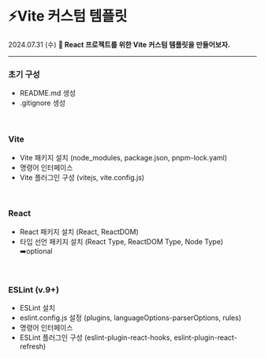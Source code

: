 # ⚡Vite 커스텀 템플릿

2024.07.31 (수)
<b>🎯 React 프로젝트를 위한 Vite 커스텀 템플릿을 만들어보자.</b>

---

### 초기 구성

- README.md 생성
- .gitignore 생성

<br>

### Vite

- Vite 패키지 설치 (node_modules, package.json, pnpm-lock.yaml)
- 명령어 인터페이스
- Vite 플러그인 구성 (vitejs, vite.config.js)

<br>

### React

- React 패키지 설치 (React, ReactDOM)
- 타입 선언 패키지 설치 (React Type, ReactDOM Type, Node Type) ➡️optional

<br>

### ESLint (v.9+)

- ESLint 설치
- eslint.config.js 설정 (plugins, languageOptions-parserOptions, rules)
- 명령어 인터페이스
- ESLint 플러그인 구성 (eslint-plugin-react-hooks, eslint-plugin-react-refresh)
